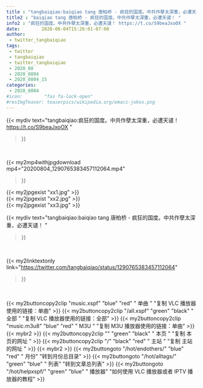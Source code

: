 ```yaml
---
title : "tangbaiqiao:baiqiao tang 唐柏桥 - 疯狂的国度。中共作孽太深重，必遭天谴！ "
title2 : "baiqiao tang 唐柏桥 - 疯狂的国度。中共作孽太深重，必遭天谴！ "
info2 : "疯狂的国度。中共作孽太深重，必遭天谴！ https://t.co/S9beaJxoOX "
date:        2020-08-04T15:26:01-07:00
author:
 - twitter_tangbaiqiao
tags:
 - twitter
 - tangbaiqiao
 - twitter_tangbaiqiao
 - 2020_08
 - 2020_0804
 - 2020_0804_15
categories:
 - 2020_0804
#icon:        "fas fa-lock-open"
#resImgTeaser: teaserpics/wikipedia.org/emacs-jokes.png
---
```


{{< mydiv text="tangbaiqiao:疯狂的国度。中共作孽太深重，必遭天谴！ https://t.co/S9beaJxoOX "
>}}
<br>


{{< my2mp4withjpgdownload mp4="20200804_1290765383457112064.mp4"
>}}

{{< my2jpgexist "xx1.jpg" >}}<br>
{{< my2jpgexist "xx2.jpg" >}}<br>
{{< my2jpgexist "xx3.jpg" >}}<br>



{{< mydiv text="tangbaiqiao:baiqiao tang 唐柏桥 - 疯狂的国度。中共作孽太深重，必遭天谴！ "
>}}
<br>

{{< my2linktextonly link="https://twitter.com/tangbaiqiao/status/1290765383457112064"
>}}


<br>

{{< my2buttoncopy2clip "music.xspf"        "blue"   "red"    " 单曲 "  "复制 VLC 播放器使用的链接：单曲" >}} {{< my2buttoncopy2clip "/all.xspf"         "green"  "black"  " 全部 "  "复制 VLC 播放器使用的链接：全部" >}} {{< my2buttoncopy2clip "music.m3u8"        "blue"   "red"    " M3U  "    "复制 M3U 播放器使用的链接：单曲" >}} {{< mybr2 >}} {{< my2buttoncopy2clip ""                  "green"  "black"  " 本页 "    "复制 本页的网址 " >}} {{< my2buttoncopy2clip "/"                 "black"  "red"    " 主站 "    "复制 主站的网址 " >}} {{< mybr2 >}} {{< my2buttongoto      "/hot/endothers/"   "blue"   "red"    " 月份"   "转到月份总目录" >}} {{< my2buttongoto      "/hot/alltags/"     "green"  "blue"   " 列表"   "转到文章总列表" >}} {{< my2buttongoto      "/hot/helpxspf/"    "green"  "blue"   " 播放器" "如何使用 VLC 播放器或者 IPTV 播放器的教程" >}} 
